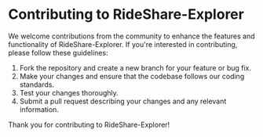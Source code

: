 # Contributing to RideShare-Explorer

We welcome contributions from the community to enhance the features and functionality of RideShare-Explorer. If you're interested in contributing, please follow these guidelines:

1. Fork the repository and create a new branch for your feature or bug fix.
2. Make your changes and ensure that the codebase follows our coding standards.
3. Test your changes thoroughly.
4. Submit a pull request describing your changes and any relevant information.

Thank you for contributing to RideShare-Explorer!
